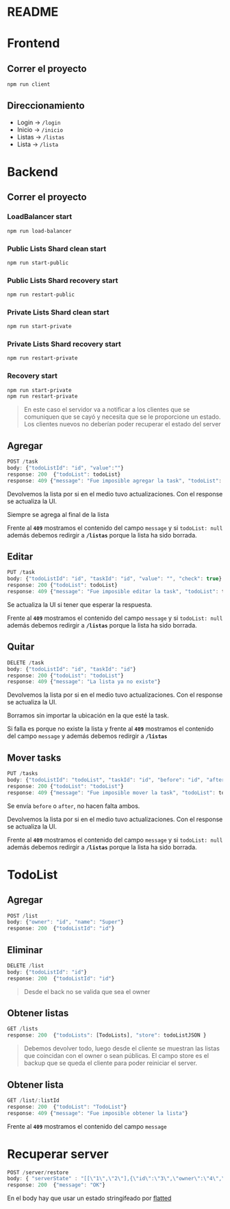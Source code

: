 # README

# Frontend

## Correr el proyecto

``` Bash
npm run client
```

## Direccionamiento

- Login -> `/login`
- Inicio ->  `/inicio`
- Listas -> `/listas`
- Lista -> `/lista`


# Backend

## Correr el proyecto


### LoadBalancer start
``` Bash
npm run load-balancer
```

### Public Lists Shard clean start

``` Bash
npm run start-public
```

### Public Lists Shard recovery start

``` Bash
npm run restart-public
```

### Private Lists Shard clean start

``` Bash
npm run start-private
```

### Private Lists Shard recovery start

``` Bash
npm run restart-private
```

### Recovery start

``` Bash
npm run start-private
npm run restart-private
```
> En este caso el servidor va a notificar a los clientes que se comuniquen que se cayó y necesita que se le proporcione un estado.
> Los clientes nuevos no deberían poder recuperar el estado del server

## Agregar
``` Javascript
POST /task
body: {"todoListId": "id", "value":""}
response: 200  {"todoList": todoList}
response: 409 {"message": "Fue imposible agregar la task", "todoList": todolist}
```
Devolvemos la lista por si en el medio tuvo actualizaciones. Con el response se actualiza la UI.

Siempre se agrega al final de la lista

Frente al **`409`** mostramos el contenido del campo `message` y si `todoList: null` además debemos redirgir a **`/listas`** porque la lista ha sido borrada. 


## Editar
``` Javascript
PUT /task
body: {"todoListId": "id", "taskId": "id", "value": "", "check": true}
response: 200 {"todoList": todoList}
response: 409 {"message": "Fue imposible editar la task", "todoList": todoList}
```
Se actualiza la UI si tener que esperar la respuesta.

Frente al **`409`** mostramos el contenido del campo `message` y si `todoList: null` además debemos redirgir a **`/listas`** porque la lista ha sido borrada.


## Quitar
``` Javascript
DELETE /task
body: {"todoListId": "id", "taskId": "id"}
response: 200 {"todoList": "todoList"}
response: 409 {"message": "La lista ya no existe"} 
```
Devolvemos la lista por si en el medio tuvo actualizaciones. Con el response se actualiza la UI.

Borramos sin importar la ubicación en la que esté la task.

Si falla es porque no existe la lista y frente al **`409`** mostramos el contenido del campo `message` y además debemos redirgir a **`/listas`**


## Mover tasks
``` Javascript
PUT /tasks
body: {"todoListId": "todoList", "taskId": "id", "before": "id", "after": "id"}
response: 200 {"todoList": "todoList"}
response: 409 {"message": "Fue imposible mover la task", "todoList": todoList}
```
Se envía `before` o `after`, no hacen falta ambos.

Devolvemos la lista por si en el medio tuvo actualizaciones. Con el response se actualiza la UI.

Frente al **`409`** mostramos el contenido del campo `message` y si `todoList: null` además debemos redirgir a **`/listas`** porque la lista ha sido borrada.

# TodoList

## Agregar
``` Javascript
POST /list
body: {"owner": "id", "name": "Super"}
response: 200  {"todoListId": "id"}
```

## Eliminar
``` Javascript
DELETE /list
body: {"todoListId": "id"}
response: 200  {"todoListId": "id"}
```
> Desde el back no se valida que sea el owner

## Obtener listas
``` Javascript
GET /lists
response: 200  {"todoLists": [TodoLists], "store": todoListJSON }
```
> Debemos devolver todo, luego desde el cliente se muestran
> las listas que coincidan con el owner o sean públicas.
> El campo store es el backup que se queda el cliente para poder reiniciar el server.


## Obtener lista
``` Javascript
GET /list/:listId
response: 200  {"todoList": "TodoList"}
response: 409 {"message": "Fue imposible obtener la lista"}
```
Frente al **`409`** mostramos el contenido del campo `message`


# Recuperar server
``` Javascript
POST /server/restore
body: { "serverState" : "[[\"1\",\"2\"],{\"id\":\"3\",\"owner\":\"4\",\"tasks\":\"5\",\"isPublic\":false},{\"id\":\"6\",\"owner\":\"7\",\"tasks\":\"8\",\"isPublic\":true},\"1\",\"User1\",[],\"2\",\"User2\",[]]" }
response: 200  {"message": "OK"}
```
En el body hay que usar un estado stringifeado por [flatted](https://www.npmjs.com/package/flatted)
